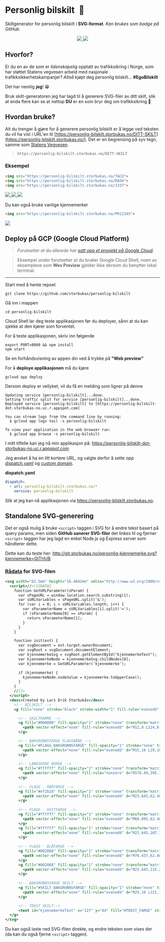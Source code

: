 # Personlig bilskilt &nbsp;🚗

Skiltgenerator for personlig bilskilt i **SVG-format**. *Kan brukes som badge på GitHub.*

<p align="center">
  <a href="https://fiy.no/svv" target="_blank">
    <img src="http://personlig-bilskilt.storbukas.no/GITHUB">
  </a>
  <a href="https://fiy.no/svv" target="_blank">
    <img src="http://personlig-bilskilt.storbukas.no/BADGE">
  </a>
</p>

## Hvorfor?

Er du en av de som er *lidenskapelig* opptatt av trafikksikring i Norge, som har støttet Statens vegvesen arbeid med nasjonale trafikksikkerhetskampanjer? *Altså* kjøpt deg personlig bilskilt... **#EgoBilskilt**

Det har nemlig **jeg**! 😁 

Bruk skilt-generatoren jeg har lagd til å generere SVG-filer av ditt skilt, slik at enda flere kan se at nettop **DU** er en som bryr deg om trafikksikring 🚗

## Hvordan bruke?

Alt du trenger å gjøre for å generere personlig bilskilt er å legge ved teksten du vil ha vist i URL'en til [https://personlig-bilskilt.storbukas.no/DITT-SKILT](https://personlig-bilskilt.storbukas.no/). Det er en begrensing på syv tegn, samme som [Statens Vegvesen](https://www.vegvesen.no/kjoretoy/Eie+og+vedlikeholde/skilt/personlig-bilskilt).

> `https://personlig-bilskilt.storbukas.no/DITT-SKILT`

### Eksempel

```html
<img src="https://personlig-bilskilt.storbukas.no/TACO">
<img src="https://personlig-bilskilt.storbukas.no/RASK">
<img src="https://personlig-bilskilt.storbukas.no/1337">
```
<a href="https://fiy.no/svv" target="_blank">
  <img src="https://personlig-bilskilt.storbukas.no/TACO">
</a>
<a href="https://fiy.no/svv" target="_blank">
  <img src="https://personlig-bilskilt.storbukas.no/RASK">
</a>
<a href="https://fiy.no/svv" target="_blank">
  <img src="https://personlig-bilskilt.storbukas.no/1337">
</a>

Du kan også bruke vanlige kjennemerker

```html
<img src="https://personlig-bilskilt.storbukas.no/PR12345">
```

<a href="https://fiy.no/svv" target="_blank">
  <img src="https://personlig-bilskilt.storbukas.no/PR12345">
</a>

## Deploy på GCP (Google Cloud Platform)

> *Forutsetter at du allerede har [satt opp et prosjekt på Google Cloud](https://cloud.google.com/ai-platform/notebooks/docs/before-you-begin)*.

> Eksempel under forutsetter at du bruker Google Cloud Shell, noen av eksemplene som **Wev Preview** gjelder ikke dersom du benytter lokal terminal.

---

Start med å hente repoet

```
git clone https://github.com/storbukas/personlig-bilskilt
```

Gå inn i mappen

```
cd personlig-bilskilt
```

Cloud Shell lar deg teste applikasjonen før du deployer, sånn at du kan sjekke at den kjører som forventet.

For å teste applikasjonen, skriv inn følgende

```
export PORT=8080 && npm install
npm start
```

Se en forhåndsvisning av appen din ved å trykke på **"Web preview"**

For å **deploye applikasjonen** må du kjøre

```
gcloud app deploy
```

Dersom deploy er vellyket, vil du få en melding som ligner på denne

```
Updating service [personlig-bilskilt]...done.
Setting traffic split for service [personlig-bilskilt]...done.
Deployed service [personlig-bilskilt] to [https://personlig-bilskilt-dot-storbukas-no.uc.r.appspot.com]

You can stream logs from the command line by running:
  $ gcloud app logs tail -s personlig-bilskilt
  
To view your application in the web browser run:
  $ gcloud app browse -s personlig-bilskilt
```

I mitt tilfelle kan jeg nå min applikasjon på: https://personlig-bilskilt-dot-storbukas-no.uc.r.appspot.com

Jeg ønsket å ha en *litt* kortere URL, og valgte derfor å sette opp [dispatch.yaml](https://cloud.google.com/appengine/docs/standard/python/reference/dispatch-yaml) og [custom domain](https://cloud.google.com/appengine/docs/standard/python/mapping-custom-domains).

**dispatch.yaml**
```yaml
dispatch:
  - url: personlig-bilskilt.storbukas.no/*
    service: personlig-bilskilt
```

Slik at jeg kan nå applikasjonen via https://personlig-bilskilt.storbukas.no.

## Standalone SVG-generering

Det er også mulig å bruke `<script>` taggen i SVG for å endre tekst basert på query params, men siden **GitHub sanerer SVG-filer** det linkes til og fjerner `<script>` taggen har jeg lagd en enkel Node.js og Express server som håndterer dette.

Dette kan du teste her: http://git.storbukas.no/personlig-kjennemerke.svg?kjennemerke=GITHUB

### [Rådata](https://github.com/storbukas/storbukas/blob/main/personlig-kjennemerke.svg?short_path=61adfa5) for SVG-filen

```svg
<svg width="62.5mm" height="16.4042mm" xmlns="http://www.w3.org/2000/svg" onload='init(evt)'>
  <script>//<![CDATA[
    function GetURLParameter(sParam) {
      var sPageURL = window.location.search.substring(1);
      var sURLVariables = sPageURL.split('&');
      for (var i = 0; i < sURLVariables.length; i++) {
        var sParameterName = sURLVariables[i].split('=');
        if (sParameterName[0] == sParam) {
          return sParameterName[1];
        }
      }
    }

    function init(evt) {
      var svgDocument = evt.target.ownerDocument;
      var svgRoot = svgDocument.documentElement;
      var kjennemerkeSvg = svgRoot.getElementById("kjennemerkeText");
      var kjennemerkeNode = kjennemerkeSvg.childNodes[0];
      var kjennemerke = GetURLParameter('kjennemerke');

      if (kjennemerke) {
        kjennemerkeNode.nodeValue = kjennemerke.toUpperCase();
      }
    }
    //]]>
  </script>
  <desc>Created by Lars Erik Storbukås</desc>
    <!-- BILSKILT -->
    <g fill="none" stroke="black" stroke-width="1" fill-rule="evenodd" stroke-linecap="square" stroke-linejoin="bevel">

      <!-- SKILTRAMME -->
      <g fill="#000000" fill-opacity="1" stroke="none" transform="matrix(1,0,0,1,0,0)">
        <path vector-effect="none" fill-rule="evenodd" d="M12,8 L224,8 C226.209,8 228,9.79086 228,12 L228,50 C228,52.2091 226.209,54 224,54 L12,54 C9.79086,54 8,52.2091 8,50 L8,12 C8,9.79086 9.79086,8 12,8 " />
      </g>

      <!-- BAKGRUNNSFARGE FLAGGBÅND -->
      <g fill="#FLAGG_BAKGRUNNSFARGE" fill-opacity="1" stroke="none" transform="matrix(1,0,0,1,0,0)">
        <path vector-effect="none" fill-rule="evenodd" d="M15,10 L29,10 L29,52 L15,52 C12.2386,52 10,49.7614 10,47 L10,15 C10,12.2386 12.2386,10 15,10 " />
      </g>
      
      <!-- LANDSKODE NORGE -->
      <g fill="#ffffff" fill-opacity="1" stroke="none" transform="matrix(0.0872069,0,0,0.0909609,9.28749,10.0998)">
        <path vector-effect="none" fill-rule="nonzero" d="M176.49,395.13 L145.442,395.13 L92.408,309.369 L92.408,395.13 L62.87,395.13 L62.87,270.18 L101.387,270.18 L146.953,341.759 L146.953,270.18 L176.491,270.18 L176.49,395.13" />
      </g>
    
      <!-- FLAGG - RØDFARGE -->
      <g fill="#ef2b2d" fill-opacity="1" stroke="none" transform="matrix(0.0890639,0,0,0.0890639,10,10.0998)">
        <path vector-effect="none" fill-rule="evenodd" d="M23.645,62.481 L189.565,62.481 L189.565,183.151 L23.645,183.151 L23.645,62.481" />
      </g>
      
      <!-- FLAGG - HVITFARGE -->
      <g fill="#ffffff" fill-opacity="1" stroke="none" transform="matrix(0.0890639,0,0,0.0890639,10,10.0998)">
        <path vector-effect="none" fill-rule="evenodd" d="M68.895,62.481 L99.062,62.481 L99.062,183.151 L68.895,183.151 L68.895,62.481" />
      </g>
      <g fill="#ffffff" fill-opacity="1" stroke="none" transform="matrix(0.0890639,0,0,0.0890639,10,10.0998)">
        <path vector-effect="none" fill-rule="evenodd" d="M23.645,107.73 L189.565,107.73 L189.565,137.897 L23.645,137.897 L23.645,107.73" />
      </g>
      
      <!-- FLAGG - BLÅFARGE -->
      <g fill="#002868" fill-opacity="1" stroke="none" transform="matrix(0.0890639,0,0,0.0890639,10,10.0998)">
        <path vector-effect="none" fill-rule="evenodd" d="M76.437,62.481 L91.52,62.481 L91.52,183.151 L76.437,183.151 L76.437,62.481" />
      </g>
      <g fill="#002868" fill-opacity="1" stroke="none" transform="matrix(0.0890639,0,0,0.0890639,10,10.0998)">
        <path vector-effect="none" fill-rule="evenodd" d="M23.645,115.27 L189.565,115.27 L189.565,130.353 L23.645,130.353 L23.645,115.27" />
      </g>
      
      <!-- BAKGRUNNSFARGE SKILT -->
      <g fill="#SKILT_BAKGRUNNSFARGE" fill-opacity="1" stroke="none" transform="matrix(1,0,0,1,0,0)">
        <path vector-effect="none" fill-rule="evenodd" d="M29,10 L221,10 C223.761,10 226,12.2386 226,15 L226,47 C226,49.7614 223.761,52 221,52 L29,52 L29,10" />
      </g>

      <!-- TEKST SKILT-->
      <text id="kjennemerkeText" x="127" y="44" fill="#TEKST_FARGE" stroke="#TEKST_FARGE" font-size="36px" letter-spacing="2" text-anchor="middle" font-family="LFT Etica, Lucida Sans Unicode, Lucida Grande, sans-serif">GEEK</text>
  </g>
</svg>
```

Du kan også laste ned SVG-filen direkte, og endre teksten som vises der (da kan du også fjerne `<script>` taggen).
